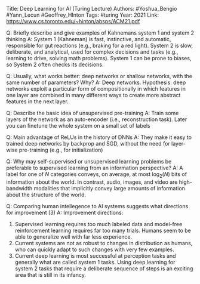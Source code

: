 Title: Deep Learning for AI (Turing Lecture)
Authors: #Yoshua_Bengio #Yann_Lecun #Geoffrey_HInton
Tags: #turing 
Year: 2021
Link: https://www.cs.toronto.edu/~hinton/absps/ACM21.pdf

Q: Briefly describe and give examples of Kahnemans system 1 and system 2 thinking
A: System 1 (Kahneman) is fast, instinctive, and automatic, responsible for gut reactions (e.g., braking for a red light). System 2 is slow, deliberate, and analytical, used for complex decisions and tasks (e.g., learning to drive, solving math problems). System 1 can be prone to biases, so System 2 often checks its decisions.
<!--ID: 1685719949133-->


Q: Usually, what works better: deep networks or shallow networks, with the same number of parameters? Why?
A: Deep networks. Hypothesis: deep networks exploit a particular form of compositionally in which features in one layer are combined in many different ways to create more abstract features in the next layer. 
<!--ID: 1685719949135-->


Q: Describe the basic idea of unsupervised pre-training
A: Train some layers of the network as an auto-encoder (i.e., reconstruction task). Later you can finetune the whole system on a small set of labels
<!--ID: 1685719949137-->


Q: Main advantage of ReLUs in the history of DNNs
A: They make it easy to trained deep networks by backprop and SGD, without the need for layer-wise pre-training (e.g., for initialization)
<!--ID: 1685719949139-->


Q: Why may self-supervised or unsupervised learning problems be preferable to supervised learning from an information perspective?
A: A label for one of $N$ categories conveys, on average, at most $\log_2(N)$ bits of information about the world. In contrast, audio, images, and video are high-bandwidth modalities that implicitly convey large amounts of information about the structure of the world. 
<!--ID: 1685719949141-->


Q: Comparing human intellegence to AI systems suggests what directions for improvement (3)
A: Improvement directions:
1. Supervised learning requires too much labeled data and model-free reinforcement learning requires far too many trials. Humans seem to be able to generalize well with far less experience.
2. Current systems are not as robust to changes in distribution as humans, who can quickly adapt to such changes with very few examples.
3. Current deep learning is most successful at perception tasks and generally what are called system 1 tasks. Using deep learning for system 2 tasks that require a deliberate sequence of steps is an exciting area that is still in its infancy.
<!--ID: 1685719949143-->
